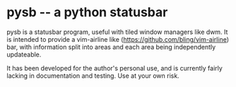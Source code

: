 pysb -- a python statusbar
==========================

pysb is a statusbar program, useful with tiled window managers like dwm.
It is intended to provide a vim-airline like
(https://github.com/bling/vim-airline) bar, with information split into areas
and each area being independently updateable.

It has been developed for the author's personal use, and is currently fairly
lacking in documentation and testing. Use at your own risk.

